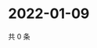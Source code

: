 # 2022-01-09

共 0 条

<!-- BEGIN WEIBO -->
<!-- 最后更新时间 Sun Jan 09 2022 17:09:07 GMT+0800 (China Standard Time) -->

<!-- END WEIBO -->
